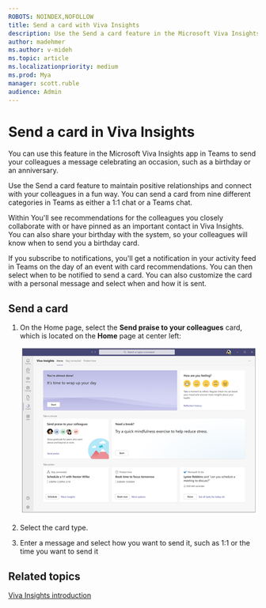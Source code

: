 ```yaml
---
ROBOTS: NOINDEX,NOFOLLOW
title: Send a card with Viva Insights
description: Use the Send a card feature in the Microsoft Viva Insights app
author: madehmer
ms.author: v-mideh
ms.topic: article
ms.localizationpriority: medium 
ms.prod: Mya
manager: scott.ruble
audience: Admin
---
```


# Send a card in Viva Insights

You can use this feature in the Microsoft Viva Insights app in Teams to send your colleagues a message celebrating an occasion, such as a birthday or an anniversary.

Use the Send a card feature to maintain positive relationships and connect with your colleagues in a fun way. You can send a card from nine different categories in Teams as either a 1:1 chat or a Teams chat.

Within You'll see recommendations for the colleagues you closely collaborate with or have pinned as an important contact in Viva Insights. You can also share your birthday with the system, so your colleagues will know when to send you a birthday card.

If you subscribe to notifications, you'll get a notification in your activity feed in Teams on the day of an event with card recommendations. You can then select when to be notified to send a card. You can also customize the card with a personal message and select when and how it is sent.

## Send a card

1. On the Home page, select the **Send praise to your colleagues** card, which is located on the **Home** page at center left:

   ![Send a card.](images/home-page-two-hours.png)

2. Select the card type.
3. Enter a message and select how you want to send it, such as 1:1 or the time you want to send it



## Related topics

[Viva Insights introduction](viva-teams-app.md)
